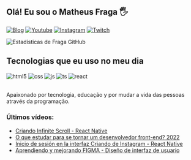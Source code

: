 ##  Olá! Eu sou o Matheus Fraga 🖐️

[![ Blog ](https://img.shields.io/website?label=SujeitoProgramador.com&style=for-the-badge&url=https://sujeitoprogramador.com/)](https://sujeitoprogramador.com)
[![ Youtube ](https://img.shields.io/badge/YouTube-FF0000?style=for-the-badge&logo=youtube&logoColor=white)](https://youtube.com/c/sujeitoprogramador)
[![ Instagram ](https://img.shields.io/badge/Instagram-E4405F?style=for-the-badge&logo=instagram&logoColor=white)](https://instagram.com/sujeitoprogramador)
[![ Twitch ](https://img.shields.io/badge/Twitch-9146FF?style=for-the-badge&logo=twitch&logoColor=white)](https://twitch.tv/fragabr)

![ Estadísticas de Fraga GitHub ](https://github-readme-stats.vercel.app/api?username=devfraga&show_icons=true&theme=dracula&count_private=true)

##  Tecnologias que eu uso no meu dia

<div style="display: inline_block">
  <img align="center" alt="html5" src="https://img.shields.io/badge/HTML5-E34F26?style=for-the-badge&logo=html5&logoColor=white" />
  <img align="center" alt="css" src="https://img.shields.io/badge/CSS3-1572B6?style=for-the-badge&logo=css3&logoColor=white" />
  <img align="center" alt="js" src="https://img.shields.io/badge/JavaScript-F7DF1E?style=for-the-badge&logo=javascript&logoColor=black" />
  <img align="center" alt="ts" src="https://img.shields.io/badge/TypeScript-007ACC?style=for-the-badge&logo=typescript&logoColor=white" />
  <img align="center" alt="react" src="https://img.shields.io/badge/React-20232A?style=for-the-badge&logo=react&logoColor=61DAFB" />
</div><br/>

Apaixonado por tecnologia, educação y por mudar a vida das pessoas através da programação.

###  Últimos vídeos:
- [ Criando Infinite Scroll - React Native ](https://youtu.be/TjkFGrjkXfc)<br/>
- [ O que estudar para se tornar um desenvolvedor front-end? 2022 ](https://youtu.be/Ab-kGzlCCWI)<br/>
- [ Inicio de sesión en la interfaz Criando de Instagram - React Native ](https://youtu.be/pSV9Wh_p2Cg)<br/>
- [ Aprendiendo y mejorando FIGMA - Diseño de interfaz de usuario ](https://youtu.be/KRCfX25yFf4)<br/>
